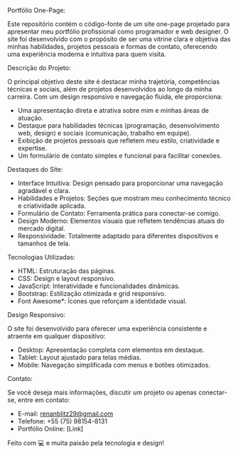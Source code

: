  Portfólio One-Page:

Este repositório contém o código-fonte de um site one-page projetado para apresentar meu portfólio profissional como programador e web designer. O site foi desenvolvido com o propósito de ser uma vitrine clara e objetiva das minhas habilidades, projetos pessoais e formas de contato, oferecendo uma experiência moderna e intuitiva para quem visita.  

 Descrição do Projeto:  

O principal objetivo deste site é destacar minha trajetória, competências técnicas e sociais, além de projetos desenvolvidos ao longo da minha carreira. Com um design responsivo e navegação fluida, ele proporciona:  

- Uma apresentação direta e atrativa sobre mim e minhas áreas de atuação.  
- Destaque para habilidades técnicas (programação, desenvolvimento web, design) e sociais (comunicação, trabalho em equipe).  
- Exibição de projetos pessoais que refletem meu estilo, criatividade e expertise.  
- Um formulário de contato simples e funcional para facilitar conexões.  

 Destaques do Site:  

- Interface Intuitiva: Design pensado para proporcionar uma navegação agradável e clara.  
- Habilidades e Projetos: Seções que mostram meu conhecimento técnico e criatividade aplicada.  
- Formulário de Contato: Ferramenta prática para conectar-se comigo.  
- Design Moderno: Elementos visuais que refletem tendências atuais do mercado digital.  
- Responsividade: Totalmente adaptado para diferentes dispositivos e tamanhos de tela.  

 Tecnologias Utilizadas:  

- HTML: Estruturação das páginas.  
- CSS: Design e layout responsivo.  
- JavaScript: Interatividade e funcionalidades dinâmicas.  
- Bootstrap: Estilização otimizada e grid responsivo.  
- Font Awesome*: Ícones que reforçam a identidade visual.  

 Design Responsivo:  

O site foi desenvolvido para oferecer uma experiência consistente e atraente em qualquer dispositivo:  

- Desktop: Apresentação completa com elementos em destaque.  
- Tablet: Layout ajustado para telas médias.  
- Mobile: Navegação simplificada com menus e botões otimizados.  

 Contato:  

Se você deseja mais informações, discutir um projeto ou apenas conectar-se, entre em contato:  

- E-mail: renanblitz29@gmail.com  
- Telefone: +55 (75) 98154-8131  
- Portfólio Online: [Link]  

Feito com 💻 e muita paixão pela tecnologia e design!  
